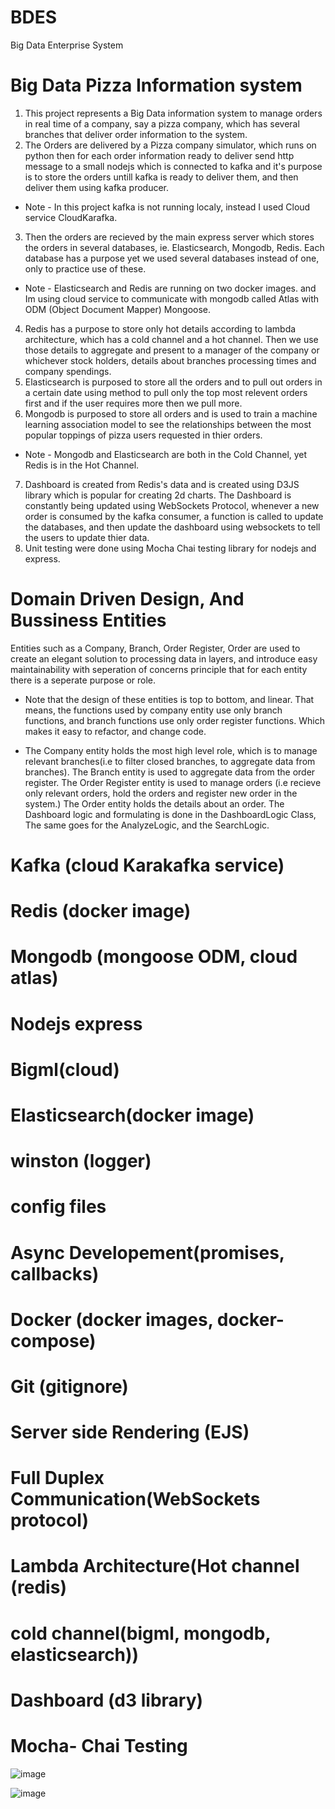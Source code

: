 # BDES
Big Data Enterprise System
# Big Data Pizza Information system
1) This project represents a Big Data information system to manage orders in real time of a company, say a pizza company, which has several branches that deliver order information to the system. 
2) The Orders are delivered by a Pizza company simulator, which runs on python then for each order information ready to deliver send http message to a small nodejs which is connected to kafka and it's purpose is to store the orders untill kafka is ready to deliver them, and then deliver them using kafka producer. 
* Note - In this project kafka is not running localy, instead I used Cloud service CloudKarafka.
3) Then the orders are recieved by the main express server which stores the orders in several databases, ie. Elasticsearch, Mongodb, Redis. Each database has a purpose yet we used several databases instead of one, only to practice use of these. 
* Note - Elasticsearch and Redis are running on two docker images. and Im using cloud service to communicate with mongodb called Atlas with ODM (Object Document Mapper) Mongoose.
4) Redis has a purpose to store only hot details according to lambda architecture, which has a cold channel and a hot channel. Then we use those details to aggregate and present to a manager of the company or whichever stock holders, details about branches processing times and company spendings.
5) Elasticsearch is purposed to store all the orders and to pull out orders in a certain date using method to pull only the top most relevent orders first and if the user requires more then we pull more.
6) Mongodb is purposed to store all orders and is used to train a machine learning association model to see the relationships between the most popular toppings of pizza users requested in thier orders.
* Note - Mongodb and Elasticsearch are both in the Cold Channel, yet Redis is in the Hot Channel.
7) Dashboard is created from Redis's data and is created using D3JS library which is popular for creating 2d charts. The Dashboard is constantly being updated using WebSockets Protocol, whenever a new order is consumed by the kafka consumer, a function is called to update the databases, and then update the dashboard using websockets to tell the users to update thier data.
8) Unit testing were done using Mocha Chai testing library for nodejs and express.
# Domain Driven Design, And Bussiness Entities
Entities such as a Company, Branch, Order Register, Order are used to create an elegant solution to processing data in layers, and introduce easy maintainability with seperation of concerns principle that for each entity there is a seperate purpose or role.
* Note that the design of these entities is top to bottom, and linear. That means, the functions used by company entity use only branch functions, and branch functions use only order register functions. Which makes it easy to refactor, and change code. </br>
- The Company entity holds the most high level role, which is to manage relevant branches(i.e to filter closed branches, to aggregate data from branches).
The Branch entity is used to aggregate data from the order register.
The Order Register entity is used to manage orders (i.e recieve only relevant orders, hold the orders and register new order in the system.)
The Order entity holds the details about an order.
The Dashboard logic and formulating is done in the DashboardLogic Class, The same goes for the AnalyzeLogic, and the SearchLogic.
# Kafka (cloud Karakafka service)

# Redis (docker image)
# Mongodb (mongoose ODM, cloud atlas)
# Nodejs express 
# Bigml(cloud)
# Elasticsearch(docker image)
# winston (logger)
# config files
# Async Developement(promises, callbacks)
# Docker (docker images, docker-compose)
# Git (gitignore)
# Server side Rendering (EJS)
# Full Duplex Communication(WebSockets protocol)
# Lambda Architecture(Hot channel (redis)
# cold channel(bigml, mongodb, elasticsearch))
# Dashboard (d3 library)
# Mocha- Chai Testing
![image](https://user-images.githubusercontent.com/82415308/225611279-bc910309-cb89-490a-a103-91442a7dfe4c.png)

![image](https://user-images.githubusercontent.com/82415308/225610830-8e868ecf-0c69-42e9-9bc1-879bf12e9f50.png)
